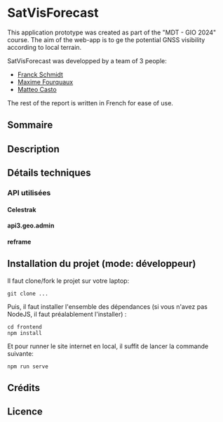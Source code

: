 # SatVisForecast

This application prototype was created as part of the "MDT - GIO 2024" course. 
The aim of the web-app is to ge the potential GNSS visibility according to local terrain.

SatVisForecast was developped by a team of 3 people:
- [Franck Schmidt](https://github.com/franckvs)
- [Maxime Fourquaux](https://github.com/Maxouch742)
- [Matteo Casto](https://github.com/MatteoCasto)

The rest of the report is written in French for ease of use.

## Sommaire


## Description 

## Détails techniques

### API utilisées
#### Celestrak
#### api3.geo.admin
#### reframe

## Installation du projet (mode: développeur)
Il faut clone/fork le projet sur votre laptop:
```git
git clone ...
```
Puis, il faut installer l'ensemble des dépendances (si vous n'avez pas NodeJS, il faut préalablement l'installer) :
```
cd frontend
npm install
```
Et pour runner le site internet en local, il suffit de lancer la commande suivante:
```
npm run serve
```

## Crédits

## Licence

